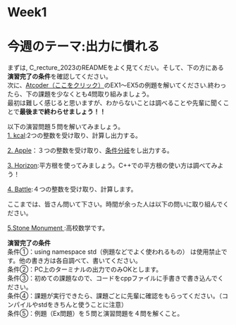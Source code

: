 
# Week1
# 今週のテーマ:出力に慣れる
まずは, C_recture_2023のREADMEをよく見てくだい。そして、下の方にある**演習完了の条件**を確認してください。<br>次に、[Atcoder（ここをクリック）](https://atcoder.jp/contests/APG4b/tasks/APG4b_cv)のEX1〜EX5の例題を解いてください.終わったら、下の課題を少なくとも4問取り組みましょう。<br>最初は難しく感じると思いますが、わからないことは調べることや先輩に聞くことで**最後まで終わらせましょう！！**

以下の演習問題５問を解いてみましょう。<br>
[1. kcal](https://atcoder.jp/contests/abc205/editorial/2039):2つの整数を受け取り、計算し出力する。

[2. Apple](https://atcoder.jp/contests/abc265/tasks/abc265_a)：３つの整数を受け取り、[条件分岐](https://itsakura.com/cpp-if)をし出力する。

[3. Horizon](https://atcoder.jp/contests/abc239/editorial/3363):平方根を使ってみましょう。C++での平方根の使い方は調べてみよう！

[4. Battle](https://atcoder.jp/contests/abc164/tasks/abc164_b):４つの整数を受け取り、計算します。

ここまでは、皆さん問いて下さい。時間が余った人は以下の問いに取り組んでください。

[5.Stone Monument ](https://atcoder.jp/contests/abc099/tasks/abc099_b):高校数学です。

**演習完了の条件**
<br>条件①：using namespace std（例題などでよく使われるもの） は使用禁止です。他の書き方は各自調べて、書いてください。
<br>条件②：PC上のターミナルの出力でのみOKとします。
<br>条件③：初めての課題なので、コードをcppファイルに手書きで書き込んでください。
<br>条件④：課題が実行できたら、課題ごとに先輩に確認をもらってください。（コンパイルやstdをきちんと使うことに注意）
<br>条件⑤：例題（Ex問題）を５問と演習問題を４問を解くこと。

